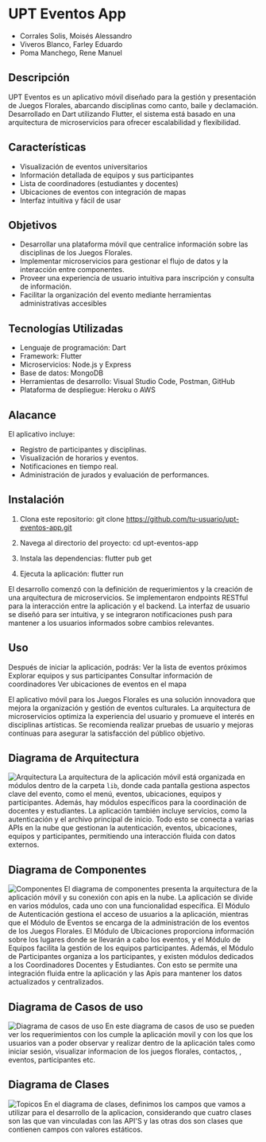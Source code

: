 # UPT Eventos App
- Corrales Solis, Moisés Alessandro
- Viveros Blanco, Farley Eduardo
- Poma Manchego, Rene Manuel
  
## Descripción
UPT Eventos es un aplicativo móvil diseñado para la gestión y presentación de Juegos Florales, abarcando disciplinas como canto, baile y declamación. Desarrollado en Dart utilizando Flutter, el sistema está basado en una arquitectura de microservicios para ofrecer escalabilidad y flexibilidad.

## Características
- Visualización de eventos universitarios
- Información detallada de equipos y sus participantes
- Lista de coordinadores (estudiantes y docentes)
- Ubicaciones de eventos con integración de mapas
- Interfaz intuitiva y fácil de usar
  
## Objetivos
- Desarrollar una plataforma móvil que centralice información sobre las disciplinas de los Juegos Florales.
- Implementar microservicios para gestionar el flujo de datos y la interacción entre componentes.
- Proveer una experiencia de usuario intuitiva para inscripción y consulta de información.
- Facilitar la organización del evento mediante herramientas administrativas accesibles

## Tecnologías Utilizadas
- Lenguaje de programación: Dart
- Framework: Flutter
- Microservicios: Node.js y Express
- Base de datos: MongoDB
- Herramientas de desarrollo: Visual Studio Code, Postman, GitHub
- Plataforma de despliegue: Heroku o AWS

## Alacance
El aplicativo incluye:

- Registro de participantes y disciplinas.
- Visualización de horarios y eventos.
- Notificaciones en tiempo real.
- Administración de jurados y evaluación de performances.

## Instalación
1. Clona este repositorio:
git clone https://github.com/tu-usuario/upt-eventos-app.git

2. Navega al directorio del proyecto:
cd upt-eventos-app

3. Instala las dependencias:
flutter pub get

4. Ejecuta la aplicación:
flutter run

El desarrollo comenzó con la definición de requerimientos y la creación de una arquitectura de microservicios. Se implementaron endpoints RESTful para la interacción entre la aplicación y el backend. La interfaz de usuario se diseñó para ser intuitiva, y se integraron notificaciones push para mantener a los usuarios informados sobre cambios relevantes.

## Uso
Después de iniciar la aplicación, podrás:
Ver la lista de eventos próximos
Explorar equipos y sus participantes
Consultar información de coordinadores
Ver ubicaciones de eventos en el mapa

El aplicativo móvil para los Juegos Florales es una solución innovadora que mejora la organización y gestión de eventos culturales. La arquitectura de microservicios optimiza la experiencia del usuario y promueve el interés en disciplinas artísticas. Se recomienda realizar pruebas de usuario y mejoras continuas para asegurar la satisfacción del público objetivo.

## Diagrama de Arquitectura
![Arquitectura](https://github.com/user-attachments/assets/81dc50a8-f548-4c9d-914a-73c57b63b5d7)
La arquitectura de la aplicación móvil está organizada en módulos dentro de la carpeta `lib`, donde cada pantalla gestiona aspectos clave del evento, como el menú, eventos, ubicaciones, equipos y participantes. Además, hay módulos específicos para la coordinación de docentes y estudiantes. La aplicación también incluye servicios, como la autenticación y el archivo principal de inicio. Todo esto se conecta a varias APIs en la nube que gestionan la autenticación, eventos, ubicaciones, equipos y participantes, permitiendo una interacción fluida con datos externos.

## Diagrama de Componentes
![Componentes](https://github.com/user-attachments/assets/1fe9bc2e-0d0a-4d6f-9ac3-5229d9b50a7c)
El diagrama de componentes presenta la arquitectura de la aplicación móvil y su conexión con apis en la nube. La aplicación se divide en varios módulos, cada uno con una funcionalidad específica. El Módulo de Autenticación gestiona el acceso de usuarios a la aplicación, mientras que el Módulo de Eventos se encarga de la administración de los eventos de los Juegos Florales. El Módulo de Ubicaciones proporciona información sobre los lugares donde se llevarán a cabo los eventos, y el Módulo de Equipos facilita la gestión de los equipos participantes. Además, el Módulo de Participantes organiza a los participantes, y existen módulos dedicados a los Coordinadores Docentes y Estudiantes. Con esto se permite una integración fluida entre la aplicación y las Apis para mantener los datos actualizados y centralizados.

## Diagrama de Casos de uso
![Diagrama de casos de uso](https://github.com/user-attachments/assets/385cddbd-daae-4ce2-acfa-e2dc0aeefb66)
En este diagrama de casos de uso se pueden ver los requerimientos con los cumple la aplicación movil y con los que los usuarios van a poder observar y realizar dentro de la aplicación tales como iniciar sesión, visualizar informacion de los juegos florales, contactos, , eventos, participantes etc.

## Diagrama de Clases
![Topicos](https://github.com/user-attachments/assets/88af4503-31bd-4892-8454-27c6e5bb4a72)
En el diagrama de clases, definimos los campos que vamos a utilizar para el desarrollo de la aplicacion, considerando que cuatro clases son las que van vinculadas con las API'S y las otras dos son clases que contienen campos con valores estáticos.

